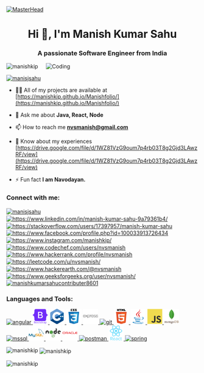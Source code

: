 [![MasterHead](https://user-images.githubusercontent.com/80781196/190216139-7697aa5a-c9a0-4bd6-80bf-3aca76a2e1c8.gif)](https://rishavchanda.io)
<h1 align="center">Hi 👋, I'm Manish Kumar Sahu</h1>
<h3 align="center">A passionate Software Engineer from India</h3>

<image align="right" alt="Coding" width="400" src="https://gifdb.com/images/high/animated-man-computer-coding-nae6mec378lsg1i3.webp">

<p align="left"> <img src="https://komarev.com/ghpvc/?username=manishkip&label=Profile%20views&color=0e75b6&style=flat" alt="manishkip" /> </p>

<p align="left"> <a href="https://twitter.com/manisjsahu" target="blank"><img src="https://img.shields.io/twitter/follow/manisjsahu?logo=twitter&style=for-the-badge" alt="manisjsahu" /></a> </p>

<!-- - 🌱 I’m currently learning **Spring Boot** -->

- 👨‍💻 All of my projects are available at [https://manishkip.github.io/Manishfolio/](https://manishkip.github.io/Manishfolio/)

- 💬 Ask me about **Java, React, Node**

- 📫 How to reach me **nvsmanish@gmail.com**

- 📄 Know about my experiences [https://drive.google.com/file/d/1WZ81VzG9oum7p4rb03T8g2Gjd3LAwzRF/view](https://drive.google.com/file/d/1WZ81VzG9oum7p4rb03T8g2Gjd3LAwzRF/view)

- ⚡ Fun fact **I am Navodayan.**

<h3 align="left">Connect with me:</h3>
<p align="left">
<a href="https://twitter.com/manisjsahu" target="blank"><img align="center" src="https://raw.githubusercontent.com/rahuldkjain/github-profile-readme-generator/master/src/images/icons/Social/twitter.svg" alt="manisjsahu" height="30" width="40" /></a>
<a href="https://www.linkedin.com/in/manish-kumar-sahu-9a79361b4/" target="blank"><img align="center" src="https://raw.githubusercontent.com/rahuldkjain/github-profile-readme-generator/master/src/images/icons/Social/linked-in-alt.svg" alt="https://www.linkedin.com/in/manish-kumar-sahu-9a79361b4/" height="30" width="40" /></a>
<a href="https://stackoverflow.com/users/17397957/manish-kumar-sahu" target="blank"><img align="center" src="https://raw.githubusercontent.com/rahuldkjain/github-profile-readme-generator/master/src/images/icons/Social/stack-overflow.svg" alt="https://stackoverflow.com/users/17397957/manish-kumar-sahu" height="30" width="40" /></a>
<a href="https://www.facebook.com/profile.php?id=100033913726434" target="blank"><img align="center" src="https://raw.githubusercontent.com/rahuldkjain/github-profile-readme-generator/master/src/images/icons/Social/facebook.svg" alt="https://www.facebook.com/profile.php?id=100033913726434" height="30" width="40" /></a>
<a href="https://instagram.com/https://www.instagram.com/manishkip/" target="blank"><img align="center" src="https://raw.githubusercontent.com/rahuldkjain/github-profile-readme-generator/master/src/images/icons/Social/instagram.svg" alt="https://www.instagram.com/manishkip/" height="30" width="40" /></a>
<a href="https://www.codechef.com/users/nvsmanish" target="blank"><img align="center" src="https://cdn.jsdelivr.net/npm/simple-icons@3.1.0/icons/codechef.svg" alt="https://www.codechef.com/users/nvsmanish" height="30" width="40" /></a>
<a href="https://www.hackerrank.com/profile/nvsmanish" target="blank"><img align="center" src="https://raw.githubusercontent.com/rahuldkjain/github-profile-readme-generator/master/src/images/icons/Social/hackerrank.svg" alt="https://www.hackerrank.com/profile/nvsmanish" height="30" width="40" /></a>
<a href="/https://leetcode.com/u/nvsmanish/" target="blank"><img align="center" src="https://raw.githubusercontent.com/rahuldkjain/github-profile-readme-generator/master/src/images/icons/Social/leet-code.svg" alt="https://leetcode.com/u/nvsmanish/" height="30" width="40" /></a>
<a href="https://www.hackerearth.com/@nvsmanish" target="blank"><img align="center" src="https://raw.githubusercontent.com/rahuldkjain/github-profile-readme-generator/master/src/images/icons/Social/hackerearth.svg" alt="https://www.hackerearth.com/@nvsmanish" height="30" width="40" /></a>
<a href="https://www.geeksforgeeks.org/user/nvsmanish/" target="blank"><img align="center" src="https://raw.githubusercontent.com/rahuldkjain/github-profile-readme-generator/master/src/images/icons/Social/geeks-for-geeks.svg" alt="https://www.geeksforgeeks.org/user/nvsmanish/" height="30" width="40" /></a>
<a href="https://discord.gg/manishkumarsahucontributer8601" target="blank"><img align="center" src="https://raw.githubusercontent.com/rahuldkjain/github-profile-readme-generator/master/src/images/icons/Social/discord.svg" alt="manishkumarsahucontributer8601" height="30" width="40" /></a>
</p>

<h3 align="left">Languages and Tools:</h3>
<p align="left"> <a href="https://angular.io" target="_blank" rel="noreferrer"> <img src="https://angular.io/assets/images/logos/angular/angular.svg" alt="angular" width="40" height="40"/> </a> <a href="https://getbootstrap.com" target="_blank" rel="noreferrer"> <img src="https://raw.githubusercontent.com/devicons/devicon/master/icons/bootstrap/bootstrap-plain-wordmark.svg" alt="bootstrap" width="40" height="40"/> </a> <a href="https://www.w3schools.com/cpp/" target="_blank" rel="noreferrer"> <img src="https://raw.githubusercontent.com/devicons/devicon/master/icons/cplusplus/cplusplus-original.svg" alt="cplusplus" width="40" height="40"/> </a> <a href="https://www.w3schools.com/css/" target="_blank" rel="noreferrer"> <img src="https://raw.githubusercontent.com/devicons/devicon/master/icons/css3/css3-original-wordmark.svg" alt="css3" width="40" height="40"/> </a> <a href="https://expressjs.com" target="_blank" rel="noreferrer"> <img src="https://raw.githubusercontent.com/devicons/devicon/master/icons/express/express-original-wordmark.svg" alt="express" width="40" height="40"/> </a> <a href="https://git-scm.com/" target="_blank" rel="noreferrer"> <img src="https://www.vectorlogo.zone/logos/git-scm/git-scm-icon.svg" alt="git" width="40" height="40"/> </a> <a href="https://www.w3.org/html/" target="_blank" rel="noreferrer"> <img src="https://raw.githubusercontent.com/devicons/devicon/master/icons/html5/html5-original-wordmark.svg" alt="html5" width="40" height="40"/> </a> <a href="https://www.java.com" target="_blank" rel="noreferrer"> <img src="https://raw.githubusercontent.com/devicons/devicon/master/icons/java/java-original.svg" alt="java" width="40" height="40"/> </a> <a href="https://developer.mozilla.org/en-US/docs/Web/JavaScript" target="_blank" rel="noreferrer"> <img src="https://raw.githubusercontent.com/devicons/devicon/master/icons/javascript/javascript-original.svg" alt="javascript" width="40" height="40"/> </a> <a href="https://www.mongodb.com/" target="_blank" rel="noreferrer"> <img src="https://raw.githubusercontent.com/devicons/devicon/master/icons/mongodb/mongodb-original-wordmark.svg" alt="mongodb" width="40" height="40"/> </a> <a href="https://www.microsoft.com/en-us/sql-server" target="_blank" rel="noreferrer"> <img src="https://www.svgrepo.com/show/303229/microsoft-sql-server-logo.svg" alt="mssql" width="40" height="40"/> </a> <a href="https://www.mysql.com/" target="_blank" rel="noreferrer"> <img src="https://raw.githubusercontent.com/devicons/devicon/master/icons/mysql/mysql-original-wordmark.svg" alt="mysql" width="40" height="40"/> </a> <a href="https://nodejs.org" target="_blank" rel="noreferrer"> <img src="https://raw.githubusercontent.com/devicons/devicon/master/icons/nodejs/nodejs-original-wordmark.svg" alt="nodejs" width="40" height="40"/> </a> <a href="https://www.oracle.com/" target="_blank" rel="noreferrer"> <img src="https://raw.githubusercontent.com/devicons/devicon/master/icons/oracle/oracle-original.svg" alt="oracle" width="40" height="40"/> </a> <a href="https://postman.com" target="_blank" rel="noreferrer"> <img src="https://www.vectorlogo.zone/logos/getpostman/getpostman-icon.svg" alt="postman" width="40" height="40"/> </a> <a href="https://reactjs.org/" target="_blank" rel="noreferrer"> <img src="https://raw.githubusercontent.com/devicons/devicon/master/icons/react/react-original-wordmark.svg" alt="react" width="40" height="40"/> </a> <a href="https://spring.io/" target="_blank" rel="noreferrer"> <img src="https://www.vectorlogo.zone/logos/springio/springio-icon.svg" alt="spring" width="40" height="40"/> </a> </p>

<p><img align="left" src="https://github-readme-stats.vercel.app/api/top-langs?username=manishkip&show_icons=true&locale=en&layout=compact" alt="manishkip" /></p>

<p>&nbsp;<img align="center" src="https://github-readme-stats.vercel.app/api?username=manishkip&show_icons=true&locale=en" alt="manishkip" /></p>

<p><img align="center" src="https://github-readme-streak-stats.herokuapp.com/?user=manishkip&" alt="manishkip" /></p>

